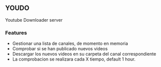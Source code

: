 ## YOUDO

Youtube Downloader server


### Features
- Gestionar una lista de canales, de momento en memoria
- Comprobar si se han publicado nuevos videos
- Descargar los nuevos videos en su carpeta del canal correspondiente
- La comprobacion se realizara cada X tiempo, default 1 hour.
